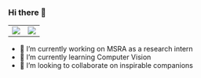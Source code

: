 ### Hi there 👋

<table>
  <tr>
    <td>
      <img src="https://github-readme-stats.vercel.app/api?username=Mr-Philo&count_private=true%theme=vue&show_icons=true&hide_border=true" />
    </td>
    <td>
      <img src="https://github-readme-stats.vercel.app/api/top-langs/?username=Mr-Philo&layout=compact&hide_border=true" />
    </td>
  </tr>
</table>
  

<!--
**Mr-Philo/Mr-Philo** is a ✨ _special_ ✨ repository because its `README.md` (this file) appears on your GitHub profile.

Here are some ideas to get you started:

- 🔭 I’m currently working on ...
- 🌱 I’m currently learning ...
- 👯 I’m looking to collaborate on ...
- 🤔 I’m looking for help with ...
- 💬 Ask me about ...
- 📫 How to reach me: ...
- 😄 Pronouns: ...
- ⚡ Fun fact: ...
-->

- 🔭 I’m currently working on MSRA as a research intern
- 🌱 I’m currently learning Computer Vision
- 👯 I’m looking to collaborate on inspirable companions


<!-- thanks to https://github.com/anuraghazra/github-readme-stats/blob/master/docs/readme_cn.md -->
